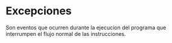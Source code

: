 # Excepciones
Son eventos que ocurren durante la ejecucion del programa que interrumpen el flujo normal de las instrucciones.

